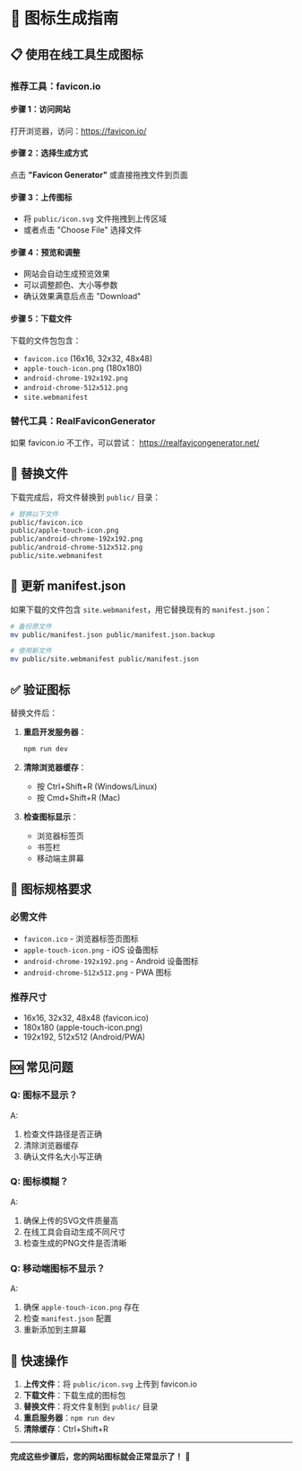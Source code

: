 # 🎨 图标生成指南

## 📋 使用在线工具生成图标

### 推荐工具：favicon.io

#### 步骤 1：访问网站
打开浏览器，访问：https://favicon.io/

#### 步骤 2：选择生成方式
点击 **"Favicon Generator"** 或直接拖拽文件到页面

#### 步骤 3：上传图标
- 将 `public/icon.svg` 文件拖拽到上传区域
- 或者点击 "Choose File" 选择文件

#### 步骤 4：预览和调整
- 网站会自动生成预览效果
- 可以调整颜色、大小等参数
- 确认效果满意后点击 "Download"

#### 步骤 5：下载文件
下载的文件包包含：
- `favicon.ico` (16x16, 32x32, 48x48)
- `apple-touch-icon.png` (180x180)
- `android-chrome-192x192.png`
- `android-chrome-512x512.png`
- `site.webmanifest`

### 替代工具：RealFaviconGenerator

如果 favicon.io 不工作，可以尝试：
https://realfavicongenerator.net/

## 🔄 替换文件

下载完成后，将文件替换到 `public/` 目录：

```bash
# 替换以下文件
public/favicon.ico
public/apple-touch-icon.png
public/android-chrome-192x192.png
public/android-chrome-512x512.png
public/site.webmanifest
```

## 📝 更新 manifest.json

如果下载的文件包含 `site.webmanifest`，用它替换现有的 `manifest.json`：

```bash
# 备份原文件
mv public/manifest.json public/manifest.json.backup

# 使用新文件
mv public/site.webmanifest public/manifest.json
```

## ✅ 验证图标

替换文件后：

1. **重启开发服务器**：
   ```bash
   npm run dev
   ```

2. **清除浏览器缓存**：
   - 按 Ctrl+Shift+R (Windows/Linux)
   - 按 Cmd+Shift+R (Mac)

3. **检查图标显示**：
   - 浏览器标签页
   - 书签栏
   - 移动端主屏幕

## 🎯 图标规格要求

### 必需文件
- `favicon.ico` - 浏览器标签页图标
- `apple-touch-icon.png` - iOS 设备图标
- `android-chrome-192x192.png` - Android 设备图标
- `android-chrome-512x512.png` - PWA 图标

### 推荐尺寸
- 16x16, 32x32, 48x48 (favicon.ico)
- 180x180 (apple-touch-icon.png)
- 192x192, 512x512 (Android/PWA)

## 🆘 常见问题

### Q: 图标不显示？
A: 
1. 检查文件路径是否正确
2. 清除浏览器缓存
3. 确认文件名大小写正确

### Q: 图标模糊？
A: 
1. 确保上传的SVG文件质量高
2. 在线工具会自动生成不同尺寸
3. 检查生成的PNG文件是否清晰

### Q: 移动端图标不显示？
A: 
1. 确保 `apple-touch-icon.png` 存在
2. 检查 `manifest.json` 配置
3. 重新添加到主屏幕

## 🚀 快速操作

1. **上传文件**：将 `public/icon.svg` 上传到 favicon.io
2. **下载文件**：下载生成的图标包
3. **替换文件**：将文件复制到 `public/` 目录
4. **重启服务器**：`npm run dev`
5. **清除缓存**：Ctrl+Shift+R

---

**完成这些步骤后，您的网站图标就会正常显示了！** 🎉 